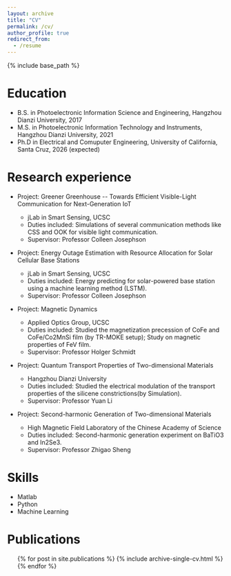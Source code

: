 ```yaml
---
layout: archive
title: "CV"
permalink: /cv/
author_profile: true
redirect_from:
  - /resume
---
```


{% include base_path %}

Education
======
* B.S. in Photoelectronic Information Science and Engineering, Hangzhou Dianzi University, 2017
* M.S. in Photoelectronic Information Technology and Instruments, Hangzhou Dianzi University, 2021
* Ph.D in Electrical and Comuputer Engineering, University of California, Santa Cruz, 2026 (expected)

Research experience
======
* Project: Greener Greenhouse -- Towards Efficient Visible-Light Communication for Next-Generation IoT
  * jLab in Smart Sensing, UCSC
  * Duties included: Simulations of several communication methods like CSS and OOK for visible light communication.
  * Supervisor: Professor Colleen Josephson

* Project: Energy Outage Estimation with Resource Allocation for Solar Cellular Base Stations
  * jLab in Smart Sensing, UCSC
  * Duties included: Energy predicting for solar-powered base station using a machine learning method (LSTM).
  * Supervisor: Professor Colleen Josephson

* Project: Magnetic Dynamics
  * Applied Optics Group, UCSC
  * Duties included: Studied the magnetization precession of CoFe and CoFe/Co2MnSi film (by TR-MOKE setup); Study on magnetic properties of FeV film.
  * Supervisor: Professor Holger Schmidt

* Project: Quantum Transport Properties of Two-dimensional Materials
  * Hangzhou Dianzi University
  * Duties included: Studied the electrical modulation of the transport properties of the silicene constrictions(by Simulation).
  * Supervisor: Professor Yuan Li
 
* Project: Second-harmonic Generation of Two-dimensional Materials 
  * High Magnetic Field Laboratory of the Chinese Academy of Science
  * Duties included: Second-harmonic generation experiment on BaTiO3 and In2Se3.
  * Supervisor: Professor Zhigao Sheng
  
Skills
======
* Matlab
* Python
* Machine Learning

Publications
======
  <ul>{% for post in site.publications %}
    {% include archive-single-cv.html %}
  {% endfor %}</ul>
  

  

